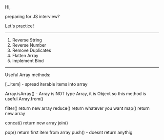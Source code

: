 Hi,

preparing for JS interview?

Let's practice!

--------------------------------------

1. Reverse String
2. Reverse Number
3. Remove Duplicates
4. Flatten Array
5. Implement Bind
--------------------------------------
 Useful Array methods:

 [...item] - spread iterable items into array

 Array.isArray() - Array is NOT type Array, it is Object so this method is useful
 Array.from()

 filter() return new array
 reduce() return whatever you want
 map() return new array

 concat() return new array
 join()

 pop() return first item from array
 push() - doesnt return anythig
